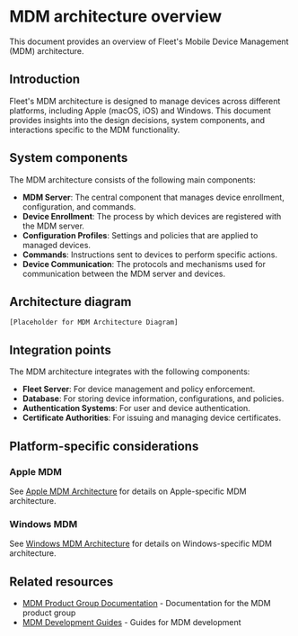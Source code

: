 # MDM architecture overview

This document provides an overview of Fleet's Mobile Device Management (MDM) architecture.

## Introduction

Fleet's MDM architecture is designed to manage devices across different platforms, including Apple (macOS, iOS) and Windows. This document provides insights into the design decisions, system components, and interactions specific to the MDM functionality.

## System components

The MDM architecture consists of the following main components:

- **MDM Server**: The central component that manages device enrollment, configuration, and commands.
- **Device Enrollment**: The process by which devices are registered with the MDM server.
- **Configuration Profiles**: Settings and policies that are applied to managed devices.
- **Commands**: Instructions sent to devices to perform specific actions.
- **Device Communication**: The protocols and mechanisms used for communication between the MDM server and devices.

## Architecture diagram

```
[Placeholder for MDM Architecture Diagram]
```

## Integration points

The MDM architecture integrates with the following components:

- **Fleet Server**: For device management and policy enforcement.
- **Database**: For storing device information, configurations, and policies.
- **Authentication Systems**: For user and device authentication.
- **Certificate Authorities**: For issuing and managing device certificates.

## Platform-specific considerations

### Apple MDM

See [Apple MDM Architecture](apple-mdm-architecture.md) for details on Apple-specific MDM architecture.

### Windows MDM

See [Windows MDM Architecture](windows-mdm-architecture.md) for details on Windows-specific MDM architecture.

## Related resources

- [MDM Product Group Documentation](../../product-groups/mdm/) - Documentation for the MDM product group
- [MDM Development Guides](../../guides/mdm/) - Guides for MDM development